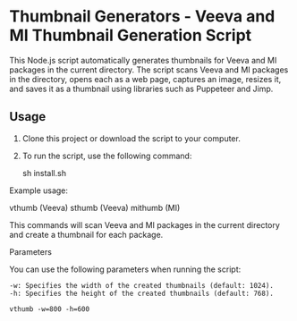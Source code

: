 # Thumbnail Generators - Veeva and MI Thumbnail Generation Script

This Node.js script automatically generates thumbnails for Veeva and MI packages in the current directory. The script scans Veeva and MI packages in the directory, opens each as a web page, captures an image, resizes it, and saves it as a thumbnail using libraries such as Puppeteer and Jimp.

## Usage

1. Clone this project or download the script to your computer.

2. To run the script, use the following command:

   sh install.sh

Example usage:

vthumb (Veeva)
sthumb (Veeva)
mithumb (MI)

This commands will scan Veeva and MI packages in the current directory and create a thumbnail for each package.

Parameters

You can use the following parameters when running the script:

    -w: Specifies the width of the created thumbnails (default: 1024).
    -h: Specifies the height of the created thumbnails (default: 768).

    vthumb -w=800 -h=600